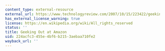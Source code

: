 ```yaml
---
content_type: external-resource
external_url: https://www.technologyreview.com/2007/10/15/223422/geeking-out-at-amazon/
has_external_license_warning: true
license: https://en.wikipedia.org/wiki/All_rights_reserved
status: ''
title: Geeking Out at Amazon
uid: 224acfc3-455e-4bf6-b215-3aebaa710fe2
wayback_url: ''
---
```

